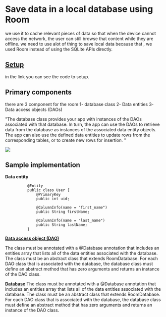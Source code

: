 # Save data in a local database using Room 
we use it to cache relevant pieces of data so that when the device cannot access the network, the user can still browse that content while they are offline.
we need to use alot of thing to save local data because that , we used Room instead of using the SQLite APIs directly.


## [Setup](https://developer.android.com/training/data-storage/room#setup) 
in the link you can see the code to setup.

## Primary components
there are 3 component for the room 
1- database class
2- Data entities 
3- Data access objects (DAOs) 

"The database class provides your app with instances of the DAOs associated with that database. In turn, the app can use the DAOs to retrieve data from the database as instances of the associated data entity objects. The app can also use the defined data entities to update rows from the corresponding tables, or to create new rows for insertion. "

![](https://imgs.search.brave.com/skd3dRga5jYHX1V1DOw9vFfBhAZOGaXOJgiYUUi6l0k/rs:fit:819:225:1/g:ce/aHR0cHM6Ly90c2Uy/Lm1tLmJpbmcubmV0/L3RoP2lkPU9JUC5s/cl9zLVNNLTY0T3V2/eGh5R21RMkd3SGFF/UyZwaWQ9QXBp)

## Sample implementation 
**Data entity**

              @Entity
              public class User {
                  @PrimaryKey
                  public int uid;

                  @ColumnInfo(name = "first_name")
                  public String firstName;

                  @ColumnInfo(name = "last_name")
                  public String lastName;
              }

[**Data access object (DAO)**](https://developer.android.com/training/data-storage/room#dao)

The class must be annotated with a @Database annotation that includes an entities array that lists all of the data entities associated with the database.
The class must be an abstract class that extends RoomDatabase.
For each DAO class that is associated with the database, the database class must define an abstract method that has zero arguments and returns an instance of the DAO class.


[**Database**](https://developer.android.com/training/data-storage/room#database)
The class must be annotated with a @Database annotation that includes an entities array that lists all of the data entities associated with the database.
The class must be an abstract class that extends RoomDatabase.
For each DAO class that is associated with the database, the database class must define an abstract method that has zero arguments and returns an instance of the DAO class.
